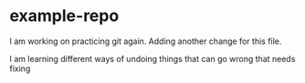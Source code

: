 # example-repo
I am working on practicing git again. 
Adding another change for this file. 


I am learning different ways of undoing things that can go wrong that needs fixing 

